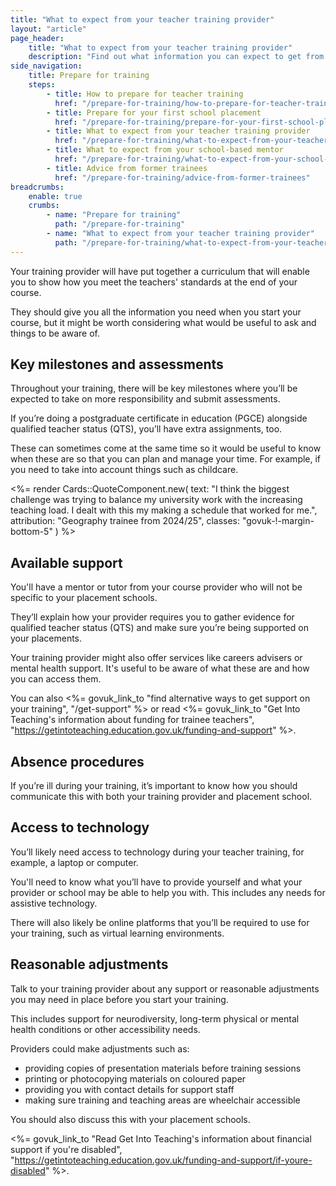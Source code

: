 ```yaml
---
title: "What to expect from your teacher training provider"
layout: "article"
page_header:
    title: "What to expect from your teacher training provider"
    description: "Find out what information you can expect to get from your training provider when you start your training, from assessment dates to available support."
side_navigation:
    title: Prepare for training
    steps:
        - title: How to prepare for teacher training
          href: "/prepare-for-training/how-to-prepare-for-teacher-training"
        - title: Prepare for your first school placement
          href: "/prepare-for-training/prepare-for-your-first-school-placement"
        - title: What to expect from your teacher training provider
          href: "/prepare-for-training/what-to-expect-from-your-teacher-training-provider"
        - title: What to expect from your school-based mentor
          href: "/prepare-for-training/what-to-expect-from-your-school-based-mentor"
        - title: Advice from former trainees
          href: "/prepare-for-training/advice-from-former-trainees"
breadcrumbs: 
    enable: true
    crumbs: 
        - name: "Prepare for training"
          path: "/prepare-for-training"
        - name: "What to expect from your teacher training provider"
          path: "/prepare-for-training/what-to-expect-from-your-teacher-training-provider"
---
```


Your training provider will have put together a curriculum that will enable you to show how you meet the teachers' standards at the end of your course.

They should give you all the information you need when you start your course, but it might be worth considering what would be useful to ask and things to be aware of.

## Key milestones and assessments
Throughout your training, there will be key milestones where you’ll be expected to take on more responsibility and submit assessments.

If you’re doing a postgraduate certificate in education (PGCE) alongside qualified teacher status (QTS), you’ll have extra assignments, too.

These can sometimes come at the same time so it would be useful to know when these are so that you can plan and manage your time. For example, if you need to take into account things such as childcare.

<%= render Cards::QuoteComponent.new(
    text: "I think the biggest challenge was trying to balance my university work with the increasing teaching load. I dealt with this my making a schedule that worked for me.",
    attribution: "Geography trainee from 2024/25",
    classes: "govuk-!-margin-bottom-5"
) %>

## Available support

You'll have a mentor or tutor from your course provider who will not be specific to your placement schools.

They’ll explain how your provider requires you to gather evidence for qualified teacher status (QTS) and make sure you’re being supported on your placements.

Your training provider might also offer services like careers advisers or mental health support. It's useful to be aware of what these are and how you can access them.

You can also <%= govuk_link_to "find alternative ways to get support on your training", "/get-support" %> or read <%= govuk_link_to "Get Into Teaching's information about funding for trainee teachers", "https://getintoteaching.education.gov.uk/funding-and-support" %>.

## Absence procedures
If you’re ill during your training, it’s important to know how you should communicate this with both your training provider and placement school.

## Access to technology
You’ll likely need access to technology during your teacher training, for example, a laptop or computer.

You'll need to know what you’ll have to provide yourself and what your provider or school may be able to help you with. This includes any needs for assistive technology.

There will also likely be online platforms that you’ll be required to use for your training, such as virtual learning environments.

## Reasonable adjustments
Talk to your training provider about any support or reasonable adjustments you may need in place before you start your training.

This includes support for neurodiversity, long-term physical or mental health conditions or other accessibility needs.

Providers could make adjustments such as:

- providing copies of presentation materials before training sessions
- printing or photocopying materials on coloured paper
- providing you with contact details for support staff
- making sure training and teaching areas are wheelchair accessible

You should also discuss this with your placement schools.

<%= govuk_link_to "Read Get Into Teaching's information about financial support if you're disabled", "https://getintoteaching.education.gov.uk/funding-and-support/if-youre-disabled" %>.
